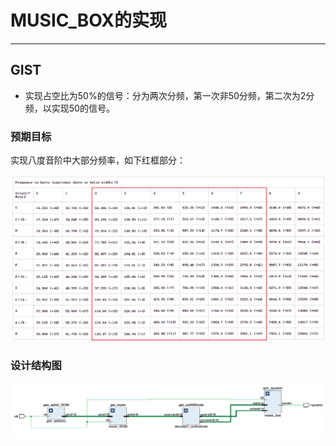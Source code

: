 # MUSIC_BOX的实现  
---  
## GIST  
- 实现占空比为50%的信号：分为两次分频，第一次非50分频，第二次为2分频，以实现50的信号。  

### 预期目标  
实现八度音阶中大部分频率，如下红框部分：  

![实现音阶频率](./image/音阶与频率.png)  

### 设计结构图  

![设计结构图](./image/设计结构图.png)
